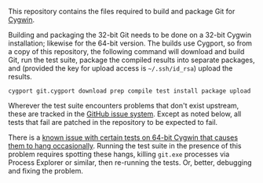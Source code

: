 This repository contains the files required to build and package Git for [Cygwin][].

Building and packaging the 32-bit Git needs to be done on a 32-bit Cygwin installation; likewise for the 64-bit version.  The builds use Cygport, so from a copy of this repository, the following command will download and build Git, run the test suite, package the compiled results into separate packages, and (provided the key for upload access is `~/.ssh/id_rsa`) upload the results.

    cygport git.cygport download prep compile test install package upload

Wherever the test suite encounters problems that don't exist upstream, these are tracked in the [GitHub issue system][GHIssues].  Except as noted below, all tests that fail are patched in the repository to be expected to fail.

There is a [known issue with certain tests on 64-bit Cygwin that causes them to hang occasionally][GHI7].  Running the test suite in the presence of this problem requires spotting these hangs, killing `git.exe` processes via Process Explorer or similar, then re-running the tests.  Or, better, debugging and fixing the problem.

[Cygwin]: http://www.cygwin.com
[GHIssues]: https://github.com/me-and/Cygwin-Git/issues
[GHI7]: https://github.com/me-and/Cygwin-Git/issues/7
